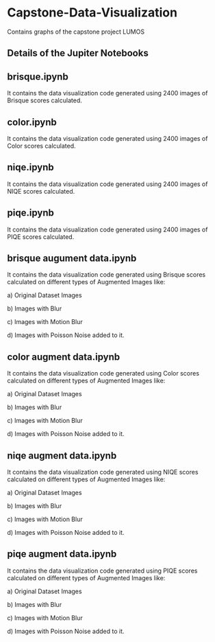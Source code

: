 # Capstone-Data-Visualization
Contains graphs of the capstone project LUMOS
## Details of the Jupiter Notebooks

## brisque.ipynb

It contains the data visualization code generated using 2400 images of Brisque scores calculated.

## color.ipynb

It contains the data visualization code generated using 2400 images of Color scores calculated.

## niqe.ipynb

It contains the data visualization code generated using 2400 images of NIQE scores calculated.

## piqe.ipynb

It contains the data visualization code generated using 2400 images of PIQE scores calculated.

## brisque augument data.ipynb

It contains the data visualization code generated using Brisque scores calculated on different types of Augmented Images like:

a) Original Dataset Images

b) Images with Blur

c) Images with Motion Blur

d) Images with Poisson Noise added to it.

## color augment data.ipynb

It contains the data visualization code generated using Color scores calculated on different types of Augmented Images like:

a) Original Dataset Images

b) Images with Blur

c) Images with Motion Blur

d) Images with Poisson Noise added to it.

## niqe augment data.ipynb

It contains the data visualization code generated using NIQE scores calculated on different types of Augmented Images like:

a) Original Dataset Images

b) Images with Blur

c) Images with Motion Blur

d) Images with Poisson Noise added to it.

## piqe augment data.ipynb

It contains the data visualization code generated using PIQE scores calculated on different types of Augmented Images like:

a) Original Dataset Images

b) Images with Blur

c) Images with Motion Blur

d) Images with Poisson Noise added to it.
